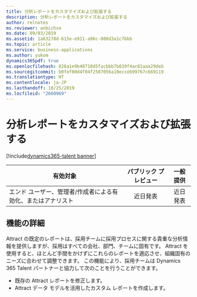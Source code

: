 ```yaml
---
title: 分析レポートをカスタマイズおよび拡張する
description: 分析レポートをカスタマイズおよび拡張する
author: relnotes
ms.reviewer: anbichse
ms.date: 09/03/2019
ms.assetid: 1a63278d-615e-e911-a96c-000d3a1c7bbb
ms.topic: article
ms.service: business-applications
ms.author: yukom
dynamics365pdf: true
ms.openlocfilehash: 826a1e9b48710d5facbbb7b839f4ac61aaa29deb
ms.sourcegitcommit: b0fef00d4f04f2507056a10ecce699767c669119
ms.translationtype: HT
ms.contentlocale: ja-JP
ms.lasthandoff: 10/25/2019
ms.locfileid: "2660969"
---
```

# <a name="customize-and-extend-analytics-reports"></a>分析レポートをカスタマイズおよび拡張する
[!include[dynamics365-talent banner](../includes/dynamics365-talent.md)]

| 有効対象    |  パブリック プレビュー | 一般提供 | 
| ---------- | :----------: |:----------: |
|エンド ユーザー、管理者/作成者による有効化、またはアナリスト|近日発表| 近日発表|






## <a name="feature-details"></a>機能の詳細
<!--feature detail start -->
Attract の既定のレポートは、採用チームに採用プロセスに関する貴重な分析情報を提供しますが、採用はすべての会社、部門、チームに固有です。 Attract を使用すると、ほとんど手間をかけずにこれらのレポートを適応させ、組織固有のニーズに合わせて調整できます。 この機能により、採用チームは Dynamics 365 Talent パートナーと協力して次のことを行うことができます。

-  既存の Attract レポートを修正します。
-  Attract データ モデルを活用したカスタム レポートを作成します。
<!--feature detail end -->









